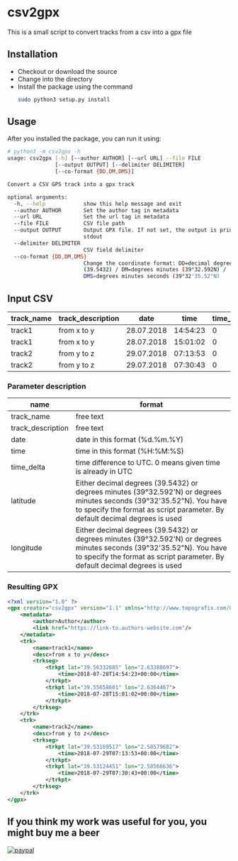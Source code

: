 # csv2gpx
This is a small script to convert tracks from a csv into a gpx file

## Installation

* Checkout or download the source
* Change into the directory
* Install the package using the command
  ```bash
  sudo python3 setup.py install
  ```

## Usage

After you installed the package, you can run it using:
```bash
# python3 -m csv2gpx -h
usage: csv2gpx [-h] [--author AUTHOR] [--url URL] --file FILE
               [--output OUTPUT] [--delimiter DELIMITER]
               [--co-format {DD,DM,DMS}]

Convert a CSV GPS track into a gpx track

optional arguments:
  -h, --help            show this help message and exit
  --author AUTHOR       Set the author tag in metadata
  --url URL             Set the url tag in metadata
  --file FILE           CSV file path
  --output OUTPUT       Output GPX file. If not set, the output is printed to
                        stdout
  --delimiter DELIMITER
                        CSV field delimiter
  --co-format {DD,DM,DMS}
                        Change the coordinate format: DD=decimal degrees
                        (39.5432) / DM=degrees minutes (39°32.592N) /
                        DMS=degrees minutes seconds (39°32'35.52"N)
```

## Input CSV

| track_name    | track_description | date       | time     | time_delta | latitude    | longitude  |
| ------------- | ----------------- | ---------- | -------- | ---------- | ----------- | ---------- |
| track1        | from x to y       | 28.07.2018 | 14:54:23 | 0          | 39.56332885 | 2.63388697 |
| track1        | from x to y       | 28.07.2018 | 15:01:02 | 0          | 39.55658601 | 2.6364467  |
| track2        | from y to z       | 29.07.2018 | 07:13:53 | 0          | 39.53169517 | 2.58579682 |
| track2        | from y to z       | 29.07.2018 | 07:30:43 | 0          | 39.53124451 | 2.58566636 |

### Parameter description

| name                | format |
| ------------------- | ------ |
| track_name          | free text |
| track_description   | free text |
| date                | date in this format (%d.%m.%Y) |
| time                | time in this format (%H:%M:%S) |
| time_delta          | time difference to UTC. 0 means given time is already in UTC |
| latitude            | Either decimal degrees (39.5432) or degrees minutes (39°32.592'N) or degrees minutes seconds (39°32'35.52"N). You have to specify the format as script parameter. By default decimal degrees is used |
| longitude           | Either decimal degrees (39.5432) or degrees minutes (39°32.592'N) or degrees minutes seconds (39°32'35.52"N). You have to specify the format as script parameter. By default decimal degrees is used |

### Resulting GPX
```xml
<?xml version="1.0" ?>
<gpx creator="csv2gpx" version="1.1" xmlns="http://www.topografix.com/GPX/1/1" xmlns:xsi="http://www.w3.org/2001/XMLSchema-instance" xsi:schemaLocation="http://www.topografix.com/GPX/1/1 http://www.topografix.com/GPX/1/1/gpx.xsd">
    <metadata>
        <author>Author</author>
        <link href="https://link-to.authors-website.com"/>
    </metadata>
    <trk>
        <name>track1</name>
        <desc>from x to y</desc>
        <trkseg>
            <trkpt lat="39.56332885" lon="2.63388697">
                <time>2018-07-28T14:54:23+00:00</time>
            </trkpt>
            <trkpt lat="39.55658601" lon="2.6364467">
                <time>2018-07-28T15:01:02+00:00</time>
            </trkpt>
        </trkseg>
    </trk>
    <trk>
        <name>track2</name>
        <desc>from y to z</desc>
        <trkseg>
            <trkpt lat="39.53169517" lon="2.58579682">
                <time>2018-07-29T07:13:53+00:00</time>
            </trkpt>
            <trkpt lat="39.53124451" lon="2.58566636">
                <time>2018-07-29T07:30:43+00:00</time>
            </trkpt>
        </trkseg>
    </trk>
</gpx>
```

## If you think my work was useful for you, you might buy me a beer

[![paypal](https://www.paypalobjects.com/en_US/i/btn/btn_donateCC_LG.gif)](https://www.paypal.com/cgi-bin/webscr?cmd=_donations&business=LLNQ8N6QKV5GJ&lc=CH&item_name=Mathias%20Schneuwly&item_number=github-csv2gpx&currency_code=CHF)
